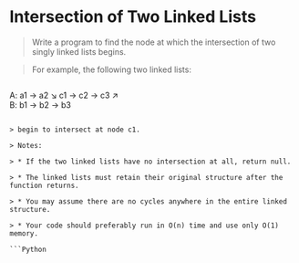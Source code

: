 # Intersection of Two Linked Lists

> Write a program to find the node at which the intersection of two singly linked lists begins.

> For example, the following two linked lists:

> ```
A:          a1 → a2
                   ↘
                     c1 → c2 → c3
                   ↗            
B:     b1 → b2 → b3
```

> begin to intersect at node c1.

> Notes:

> * If the two linked lists have no intersection at all, return null.

> * The linked lists must retain their original structure after the function returns.

> * You may assume there are no cycles anywhere in the entire linked structure.

> * Your code should preferably run in O(n) time and use only O(1) memory.

```Python

```
